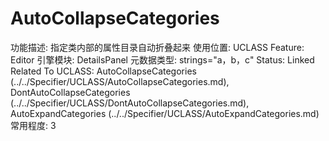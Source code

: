 # AutoCollapseCategories

功能描述: 指定类内部的属性目录自动折叠起来
使用位置: UCLASS
Feature: Editor
引擎模块: DetailsPanel
元数据类型: strings="a，b，c"
Status: Linked
Related To UCLASS: AutoCollapseCategories (../../Specifier/UCLASS/AutoCollapseCategories.md), DontAutoCollapseCategories (../../Specifier/UCLASS/DontAutoCollapseCategories.md), AutoExpandCategories (../../Specifier/UCLASS/AutoExpandCategories.md)
常用程度: 3